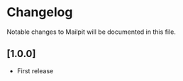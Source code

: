 # Changelog

Notable changes to Mailpit will be documented in this file.


## [1.0.0]

- First release
